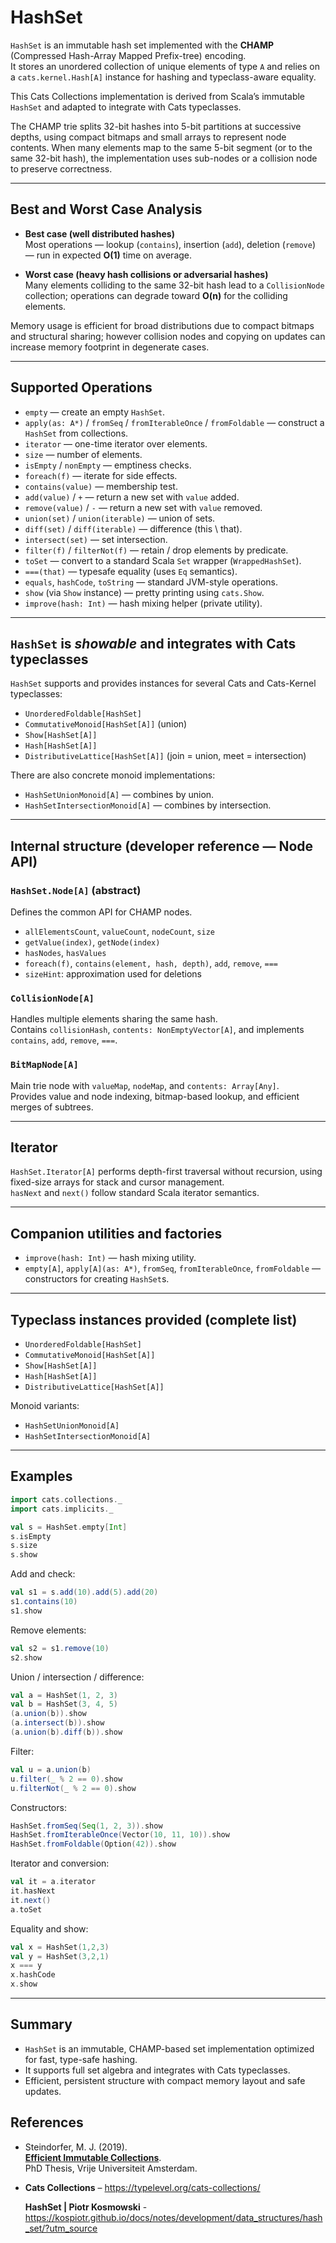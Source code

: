 # HashSet

`HashSet` is an immutable hash set implemented with the **CHAMP** (Compressed Hash-Array Mapped Prefix-tree) encoding.  
It stores an unordered collection of unique elements of type `A` and relies on a `cats.kernel.Hash[A]` instance for hashing and typeclass-aware equality.

This Cats Collections implementation is derived from Scala’s immutable `HashSet` and adapted to integrate with Cats typeclasses.

The CHAMP trie splits 32-bit hashes into 5-bit partitions at successive depths, using compact bitmaps and small arrays to represent node contents. When many elements map to the same 5-bit segment (or to the same 32-bit hash), the implementation uses sub-nodes or a collision node to preserve correctness.

---

## Best and Worst Case Analysis

- **Best case (well distributed hashes)**  
  Most operations — lookup (`contains`), insertion (`add`), deletion (`remove`) — run in expected **O(1)** time on average.

- **Worst case (heavy hash collisions or adversarial hashes)**  
  Many elements colliding to the same 32-bit hash lead to a `CollisionNode` collection; operations can degrade toward **O(n)** for the colliding elements. 

Memory usage is efficient for broad distributions due to compact bitmaps and structural sharing; however collision nodes and copying on updates can increase memory footprint in degenerate cases.

---

## Supported Operations

- `empty` — create an empty `HashSet`.
- `apply(as: A*)` / `fromSeq` / `fromIterableOnce` / `fromFoldable` — construct a `HashSet` from collections.
- `iterator` — one-time iterator over elements.
- `size` — number of elements.
- `isEmpty` / `nonEmpty` — emptiness checks.
- `foreach(f)` — iterate for side effects.
- `contains(value)` — membership test.
- `add(value)` / `+` — return a new set with `value` added.
- `remove(value)` / `-` — return a new set with `value` removed.
- `union(set)` / `union(iterable)` — union of sets.
- `diff(set)` / `diff(iterable)` — difference (this \ that).
- `intersect(set)` — set intersection.
- `filter(f)` / `filterNot(f)` — retain / drop elements by predicate.
- `toSet` — convert to a standard Scala `Set` wrapper (`WrappedHashSet`).
- `===(that)` — typesafe equality (uses `Eq` semantics).
- `equals`, `hashCode`, `toString` — standard JVM-style operations.
- `show` (via `Show` instance) — pretty printing using `cats.Show`.
- `improve(hash: Int)` — hash mixing helper (private utility).

---

## `HashSet` is *showable* and integrates with Cats typeclasses

`HashSet` supports and provides instances for several Cats and Cats-Kernel typeclasses:

- `UnorderedFoldable[HashSet]`
- `CommutativeMonoid[HashSet[A]]` (union)
- `Show[HashSet[A]]`
- `Hash[HashSet[A]]`
- `DistributiveLattice[HashSet[A]]` (join = union, meet = intersection)

There are also concrete monoid implementations:
- `HashSetUnionMonoid[A]` — combines by union.
- `HashSetIntersectionMonoid[A]` — combines by intersection.

---

## Internal structure (developer reference — Node API)

### `HashSet.Node[A]` (abstract)

Defines the common API for CHAMP nodes.

- `allElementsCount`, `valueCount`, `nodeCount`, `size`
- `getValue(index)`, `getNode(index)`
- `hasNodes`, `hasValues`
- `foreach(f)`, `contains(element, hash, depth)`, `add`, `remove`, `===`
- `sizeHint`: approximation used for deletions

### `CollisionNode[A]`

Handles multiple elements sharing the same hash.  
Contains `collisionHash`, `contents: NonEmptyVector[A]`, and implements `contains`, `add`, `remove`, `===`.

### `BitMapNode[A]`

Main trie node with `valueMap`, `nodeMap`, and `contents: Array[Any]`.  
Provides value and node indexing, bitmap-based lookup, and efficient merges of subtrees.

---

## Iterator

`HashSet.Iterator[A]` performs depth-first traversal without recursion, using fixed-size arrays for stack and cursor management.  
`hasNext` and `next()` follow standard Scala iterator semantics.

---

## Companion utilities and factories

- `improve(hash: Int)` — hash mixing utility.
- `empty[A]`, `apply[A](as: A*)`, `fromSeq`, `fromIterableOnce`, `fromFoldable` — constructors for creating `HashSet`s.

---

## Typeclass instances provided (complete list)

- `UnorderedFoldable[HashSet]`
- `CommutativeMonoid[HashSet[A]]`
- `Show[HashSet[A]]`
- `Hash[HashSet[A]]`
- `DistributiveLattice[HashSet[A]]`

Monoid variants:
- `HashSetUnionMonoid[A]`
- `HashSetIntersectionMonoid[A]`

---

## Examples

```scala mdoc
import cats.collections._
import cats.implicits._

val s = HashSet.empty[Int]
s.isEmpty
s.size
s.show
```

Add and check:

```scala mdoc
val s1 = s.add(10).add(5).add(20)
s1.contains(10)
s1.show
```

Remove elements:

```scala mdoc
val s2 = s1.remove(10)
s2.show
```

Union / intersection / difference:

```scala mdoc
val a = HashSet(1, 2, 3)
val b = HashSet(3, 4, 5)
(a.union(b)).show
(a.intersect(b)).show
(a.union(b).diff(b)).show
```

Filter:

```scala mdoc
val u = a.union(b)
u.filter(_ % 2 == 0).show
u.filterNot(_ % 2 == 0).show
```

Constructors:

```scala mdoc
HashSet.fromSeq(Seq(1, 2, 3)).show
HashSet.fromIterableOnce(Vector(10, 11, 10)).show
HashSet.fromFoldable(Option(42)).show
```

Iterator and conversion:

```scala mdoc
val it = a.iterator
it.hasNext
it.next()
a.toSet
```

Equality and show:

```scala mdoc
val x = HashSet(1,2,3)
val y = HashSet(3,2,1)
x === y
x.hashCode
x.show
```

---

## Summary

- `HashSet` is an immutable, CHAMP-based set implementation optimized for fast, type-safe hashing.  
- It supports full set algebra and integrates with Cats typeclasses.  
- Efficient, persistent structure with compact memory layout and safe updates.



## References

- Steindorfer, M. J. (2019).  
   **[Efficient Immutable Collections](https://michael.steindorfer.name/publications/phd-thesis-efficient-immutable-collections.pdf)**.  
   PhD Thesis, Vrije Universiteit Amsterdam.

- **Cats Collections** – https://typelevel.org/cats-collections/

    **HashSet | Piotr Kosmowski** - https://kospiotr.github.io/docs/notes/development/data_structures/hash_set/?utm_source
